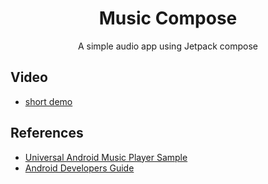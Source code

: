<h1 align="center">Music Compose</h1>
<p align="center">
A simple audio app using Jetpack compose
</p>

## Video
- [short demo](https://youtu.be/Ud5tLkFhITY)

## References
- [Universal Android Music Player Sample](https://github.com/android/uamp)
- [Android Developers Guide](https://developer.android.com/guide/topics/media-apps/audio-app/building-an-audio-app)